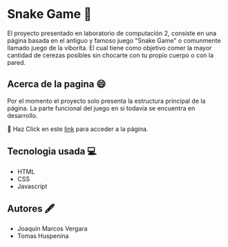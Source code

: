 # Snake Game :snake:
El proyecto presentado en laboratorio de computación 2, consiste en una página basada en el antiguo y famoso juego "Snake Game" o comunmente llamado juego de la viborita. El cual tiene como objetivo comer la mayor cantidad de cerezas posibles sin chocarte con tu propio cuerpo o con la pared. 

## Acerca de la pagina :smile:
Por el momento el proyecto solo presenta la estructura principal de la página. La parte funcional del juego en si todavia se encuentra en desarrollo. 

:pushpin: Haz Click en este [link](https://ucc-labcompu2.github.io/proyecto2023-marcos-huspenina/Proyecto/index.html) para acceder a la página. 

## Tecnologia usada :computer:
-  HTML
-  CSS
-  Javascript

## Autores :fountain_pen:
- Joaquin Marcos Vergara
- Tomas Huspenina
